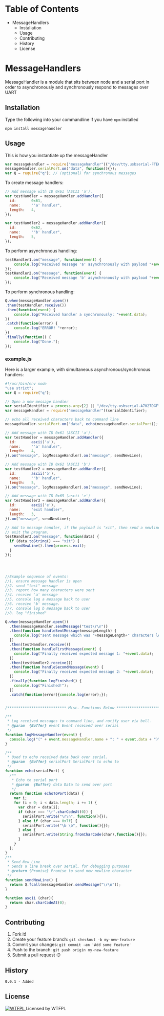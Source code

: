 # Table of Contents
<!-- MarkdownTOC -->

- MessageHandlers
    - Installation
    - Usage
    - Contributing
    - History
    - License

<!-- /MarkdownTOC -->

# MessageHandlers
MessageHandler is a module that sits between node and a serial port in order to 
asynchronously and synchronously respond to messages over UART

## Installation
Type the following into your commandline if you have `npm` installed

    npm install messagehandler

## Usage
This is how you instantiate up the messageHandler
```javascript
var messageHandler = require("messagehandler")("/dev/tty.usbserial-FTE6C8SO");
messageHandler.serialPort.on("data", function(){});
var Q = require("q"); // (optional) for synchronous messages
```
To create message handlers:
```javascript
// Add message with ID 0x61 (ASCII 'a'). 
var testHandler = messageHandler.addHandler({
  id:       0x61,
  name:     "'a' handler", 
  length:   4, 
});

var testHandler2 = messageHandler.addHandler({
  id:       0x62,
  name:     "'b' handler", 
  length:   5, 
});

```

To perform asynchronous handling:
```javascript
testHandler1.on("message", function(event) {
    console.log("Received message 'a' asynchronously with payload "+event.data);    
});
testHandler2.on("message", function(event) {
    console.log("Received message 'b' asynchronously with payload "+event.data);    
});
```

To perform synchronous handling:
```javascript
Q.when(messageHandler.open())
.then(testHandler.receive())
.then(function(event) {
    console.log("Received handler a synchronously: "+event.data);
})
.catch(function(error) {
    console.log("ERROR! "+error);
})
.finally(function() {
    console.log("Done.");
});
```

### example.js
Here is a larger example, with simultaneous asynchronous/synchronous handlers:
```javascript
#!/usr/bin/env node
"use strict";
var Q = require("q");

// Open a new message handler
var serialIdentifier = process.argv[2] || "/dev/tty.usbserial-A7027DGF";
var messageHandler = require("messagehandler")(serialIdentifier);

// echo all received characters back to command line
messageHandler.serialPort.on("data", echo(messageHandler.serialPort));

// Add message with ID 0x61 (ASCII 'a'). 
var testHandler = messageHandler.addHandler({
  id:       ascii('a'),
  name:     "'a' handler", 
  length:   4, 
}).on("message", logMessageHandler).on("message", sendNewLine);

// Add message with ID 0x62 (ASCII 'b')
var testHandler2 = messageHandler.addHandler({
  id:       ascii('b'), 
  name:     "'b' handler",
  length:   5, 
}).on("message", logMessageHandler).on("message", sendNewLine);

// Add message with ID 0x65 (ascii 'e')
var testHandler3 = messageHandler.addHandler({
  id:       ascii('e'), 
  name:     "exit handler",
  length:   3, 
}).on("message", sendNewLine);

// Add to message handler, if the payload is "xit", then send a newline, then
// exit the program.
testHandler3.on("message", function(data) {
  if (data.toString() === "xit") {
    sendNewLine().then(process.exit);
  }
});




//Example sequence of events:
//1. ensure message handler is open
//2. send "test" message
//3. report how many characters were sent 
//4. receive 'a' message
//5. console log a message back to user
//6. receive 'b' message.
//7. console log b message back to user
//8. log "finished"

Q.when(messageHandler.open())                                                //1
  .then(messageHandler.sendMessage("test\r\n"))                              //2
  .then(function handleSentMessage(messageLength) {                          //3
    console.log("sent message which was "+messageLength+" characters long.");
  })
  .then(testHandler.receive())                                               //4
  .then(function handleFirstMessage(event) {                                 //5
    console.log("Finally received expected message 1: "+event.data);               
  })
  .then(testHandler2.receive())                                              //6
  .then(function handleSecondMessage(event) {                                //7
    console.log("Finally received expected message 2: "+event.data);            
  })  
  .finally(function logFinished() {                                          //8
    console.log("Finished!");
  })
  .catch(function(error){console.log(error);});


/*************************** Misc. Functions Below ***************************/

/**
 * Log received messages to command line, and notify user via bell.
 * @param  {Buffer} event Event received over serial
 */
function logMessageHandler(event) {
  console.log("(" + event.messageHandler.name + ": " + event.data + ")\u0007");
}

/**
 * Used to echo received data back over serial.
 * @param  {Buffer} serialPort SerialPort to echo to
 */
function echo(serialPort) {
  /**
   * Echo to serial port
   * @param  {Buffer} data Data to send over port
   */
  return function echoToPort(data) {
    var i;
    for (i = 0; i < data.length; i += 1) {
      var char = data[i];
      if (char === "\r".charCodeAt(0)) {
        serialPort.write("\r\n", function(){});
      } else if (char === 0x7f) {
        serialPort.write("\b \b", function(){});
      } else {
        serialPort.write(String.fromCharCode(char),function(){});
      }
    }
  };
}
/**
 * Send New Line
 * Sends a line break over serial, for debugging purposes
 * @return {Promise} Promise to send new newline character
 */
function sendNewLine() {
  return Q.fcall(messageHandler.sendMessage("\r\n")); 
}

function ascii (char){
  return char.charCodeAt(0);
}

```
## Contributing

1. Fork it!
2. Create your feature branch: `git checkout -b my-new-feature`
3. Commit your changes: `git commit -am 'Add some feature'`
4. Push to the branch: `git push origin my-new-feature`
5. Submit a pull request :D

## History

    0.0.1 - Added

## License
[![WTFPL](http://www.wtfpl.net/wp-content/uploads/2012/12/wtfpl-badge-4.png)
](http://www.wtfpl.net/) Licensed by WTFPL